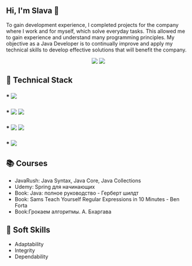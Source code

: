 ## Hi, I'm Slava 👋

To gain development experience, I completed projects for the company where I work and for myself, which solve everyday tasks. This allowed me to gain experience and understand many programming principles. My objective as a Java Developer is to continually improve and apply my technical skills to develop effective solutions that will benefit the company. 

<p align="center">
<a href="https://webref.ru"><img src="https://img.shields.io/badge/Telegram-2CA5E0?style=for-the-badge&logo=telegram&logoColor=white" /></a>
<a href="mailto:slava.aleinikov@gmail.com"><img src="https://img.shields.io/badge/Gmail-D14836?style=for-the-badge&logo=gmail&logoColor=white" /></a> 
</p>


## 🔨 Technical Stack
### * <img src="https://img.shields.io/badge/Java-ED8B00?style=for-the-badge&logo=java&logoColor=white" />
### * <img src="https://img.shields.io/badge/PostgreSQL-316192?style=for-the-badge&logo=postgresql&logoColor=white" /> <img src="https://img.shields.io/badge/MySQL-005C84?style=for-the-badge&logo=mysql&logoColor=white" />
### * <img src="https://img.shields.io/badge/Spring-6DB33F?style=for-the-badge&logo=spring&logoColor=white" /> <img src="https://img.shields.io/badge/Spring_Boot-F2F4F9?style=for-the-badge&logo=spring-boot" />
### * <img src="https://img.shields.io/badge/apache_maven-C71A36?style=for-the-badge&logo=apachemaven&logoColor=white" />

## 📚 Courses
* JavaRush:  Java Syntax, Java Core, Java Collections
* Udemy:  Spring для начинающих 
* Book: Java: полное руководство - Герберт шилдт
* Book: Sams Teach Yourself Regular Expressions in 10 Minutes - Ben Forta
* Book:Грокаем алгоритмы. А. Бхаргава

## 💬 Soft Skills
* Adaptability
* Integrity
* Dependability

<!--
**Demeyrg/Demeyrg** is a ✨ _special_ ✨ repository because its `README.md` (this file) appears on your GitHub profile.

Here are some ideas to get you started:

- 🔭 I’m currently working on ...
- 🌱 I’m currently learning ...
- 👯 I’m looking to collaborate on ...
- 🤔 I’m looking for help with ...
- 💬 Ask me about ...
- 📫 How to reach me: ...
- 😄 Pronouns: ...
- ⚡ Fun fact: ...
-->

